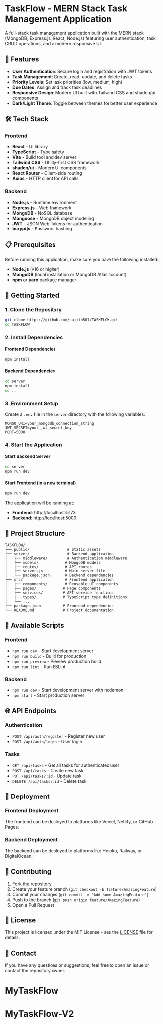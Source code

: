 # TaskFlow - MERN Stack Task Management Application

A full-stack task management application built with the MERN stack (MongoDB, Express.js, React, Node.js) featuring user authentication, task CRUD operations, and a modern responsive UI.

## 🚀 Features

- **User Authentication**: Secure login and registration with JWT tokens
- **Task Management**: Create, read, update, and delete tasks
- **Priority Levels**: Set task priorities (low, medium, high)
- **Due Dates**: Assign and track task deadlines
- **Responsive Design**: Modern UI built with Tailwind CSS and shadcn/ui components
- **Dark/Light Theme**: Toggle between themes for better user experience

## 🛠️ Tech Stack

### Frontend
- **React** - UI library
- **TypeScript** - Type safety
- **Vite** - Build tool and dev server
- **Tailwind CSS** - Utility-first CSS framework
- **shadcn/ui** - Modern UI components
- **React Router** - Client-side routing
- **Axios** - HTTP client for API calls

### Backend
- **Node.js** - Runtime environment
- **Express.js** - Web framework
- **MongoDB** - NoSQL database
- **Mongoose** - MongoDB object modeling
- **JWT** - JSON Web Tokens for authentication
- **bcryptjs** - Password hashing

## 📋 Prerequisites

Before running this application, make sure you have the following installed:

- **Node.js** (v16 or higher)
- **MongoDB** (local installation or MongoDB Atlas account)
- **npm** or **yarn** package manager

## 🚀 Getting Started

### 1. Clone the Repository

```bash
git clone https://github.com/sujith507/TASKFLOW.git
cd TASKFLOW
```

### 2. Install Dependencies

#### Frontend Dependencies
```bash
npm install
```

#### Backend Dependencies
```bash
cd server
npm install
cd ..
```

### 3. Environment Setup

Create a `.env` file in the `server` directory with the following variables:

```env
MONGO_URI=your_mongodb_connection_string
JWT_SECRET=your_jwt_secret_key
PORT=5000
```

### 4. Start the Application

#### Start Backend Server
```bash
cd server
npm run dev
```

#### Start Frontend (in a new terminal)
```bash
npm run dev
```

The application will be running at:
- **Frontend**: http://localhost:5173
- **Backend**: http://localhost:5000

## 📁 Project Structure

```
TASKFLOW/
├── public/                 # Static assets
├── server/                 # Backend application
│   ├── middleware/         # Authentication middleware
│   ├── models/            # MongoDB models
│   ├── routes/            # API routes
│   ├── server.js          # Main server file
│   └── package.json       # Backend dependencies
├── src/                   # Frontend application
│   ├── components/        # Reusable UI components
│   ├── pages/            # Page components
│   ├── services/         # API service functions
│   ├── types/            # TypeScript type definitions
│   └── ...
├── package.json          # Frontend dependencies
└── README.md             # Project documentation
```

## 🔧 Available Scripts

### Frontend
- `npm run dev` - Start development server
- `npm run build` - Build for production
- `npm run preview` - Preview production build
- `npm run lint` - Run ESLint

### Backend
- `npm run dev` - Start development server with nodemon
- `npm start` - Start production server

## 🌐 API Endpoints

### Authentication
- `POST /api/auth/register` - Register new user
- `POST /api/auth/login` - User login

### Tasks
- `GET /api/tasks` - Get all tasks for authenticated user
- `POST /api/tasks` - Create new task
- `PUT /api/tasks/:id` - Update task
- `DELETE /api/tasks/:id` - Delete task

## 🚀 Deployment

### Frontend Deployment
The frontend can be deployed to platforms like Vercel, Netlify, or GitHub Pages.

### Backend Deployment
The backend can be deployed to platforms like Heroku, Railway, or DigitalOcean.

## 🤝 Contributing

1. Fork the repository
2. Create your feature branch (`git checkout -b feature/AmazingFeature`)
3. Commit your changes (`git commit -m 'Add some AmazingFeature'`)
4. Push to the branch (`git push origin feature/AmazingFeature`)
5. Open a Pull Request

## 📝 License

This project is licensed under the MIT License - see the [LICENSE](LICENSE) file for details.

## 📧 Contact

If you have any questions or suggestions, feel free to open an issue or contact the repository owner.
# MyTaskFlow
# MyTaskFlow-V2
